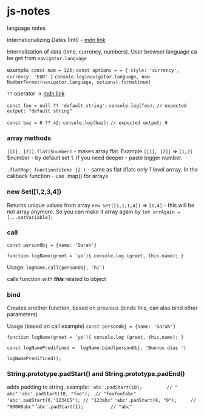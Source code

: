 # js-notes
language notes

Internationalizing Dates (Intl) - [mdn link](Intl.DateTimeFormat)

Internalization of data (time, currency, numbers). User browser language ca be get from `navigator.language`

example: `const num = 123;`
`const options = = { style: 'currency', currency: 'EUR' }`
`console.log(navigator.language, new NumberFormat(navigator.language, options).format(num)`

`??` operator -> [mdn link](https://developer.mozilla.org/ru/docs/Web/JavaScript/Reference/Operators/Nullish_coalescing_operator)

`const foo = null ?? 'default string';`
`console.log(foo);`
`// expected output: "default string"`

`const baz = 0 ?? 42;`
`console.log(baz);`
`// expected output: 0`



### array methods

`[[1], [2]].flat($number)` - makes array flat. Example `[[1], [2]]`  =>  `[1,2]`
$number - by default set 1. If you need deeper - paste bigger number.

`.flatMap( function(item) {} )` - same as flat (flats only 1 level arrray. In the callback function - use .map() for arrays


### new Set([1,2,3,4])

Returns unique values from array `new Set([1,1,1,4])` => `[1,4]` - this will be not array anymore. So you can make it array again by  `let arrAgain = [...setVariable];`

### call
`const personObj = {name: 'Sarah'}`

`function logName(greet = 'yo'){ console.log (greet, this.name); }`

Usage: `logName.call(personObj, 'hi')`

calls function with  ___this___ related to object

### bind
Creates another function, based on previous (binds this, can also bind other parameters)

Usage (based on call example) 
`const personObj = {name: 'Sarah'}`

`function logName(greet = 'yo'){ console.log (greet, this.name); }`

`const logNamePredifined =  logName.bind(personObj, 'Buenos dias ')`

`logNamePredifined();`

### String.prototype.padStart() and String.prototype.padEnd()

adds padding to string, example:
`'abc'.padStart(10);         // "       abc"`
`'abc'.padStart(10, "foo");  // "foofoofabc"`
`'abc'.padStart(6,"123465"); // "123abc"`
`'abc'.padStart(8, "0");     // "00000abc"`
'`abc'.padStart(1);          // "abc"`
